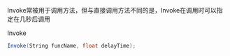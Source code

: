 Invoke常被用于调用方法，但与直接调用方法不同的是，Invoke在调用时可以指定在几秒后调用

Invoke
```C#
Invoke(String funcName, float delayTime);
```